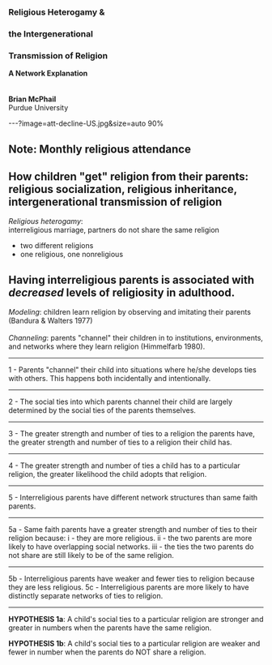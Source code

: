 
### Religious Heterogamy &
### the Intergenerational
### Transmission of Religion
**A Network Explanation**
<br>
<br>
<br>
**Brian McPhail**    
Purdue University  

---?image=att-decline-US.jpg&size=auto 90%

Note:
Monthly religious attendance
---
**How children "get" religion from their parents**:  
religious socialization, religious inheritance, intergenerational transmission of religion
---
*Religious heterogamy*:  
interreligious marriage, partners do not share the same religion

* two different religions
* one religious, one nonreligious

Having interreligious parents is associated with *decreased* levels of religiosity in adulthood.
---
*Modeling*: children learn religion by observing and imitating their parents (Bandura & Walters 1977)  
<br>
*Channeling*: parents "channel" their children in to institutions, environments, and networks where they learn religion (Himmelfarb 1980).

---

1 - Parents "channel" their child into situations where he/she develops ties with others. This happens both incidentally and intentionally.

---

2 - The social ties into which parents channel their child are largely determined by the social ties of the parents themselves.

---

3 - The greater strength and number of ties to a religion the parents have, the greater strength and number of ties to a religion their child has.

---

4 - The greater strength and number of ties a child has to a particular religion, the greater likelihood the child adopts that religion.

---

5 - Interreligious parents have different network structures than same faith parents.

---

5a - Same faith parents have a greater strength and number of ties to their religion because:
  i - they are more religious.
  ii - the two parents are more likely to have overlapping social networks.
  iii - the ties the two parents do not share are still likely to be of the same religion.

---

5b - Interreligious parents have weaker and fewer ties to religion because they are less religious.
5c - Interreligious parents are more likely to have distinctly separate networks of ties to religion.

---
**HYPOTHESIS 1a**: A child's social ties to a particular religion are stronger and greater in numbers when the parents have the same religion.  

**HYPOTHESIS 1b**: A child's social ties to a particular religion are weaker and fewer in number when the parents do NOT share a religion.
